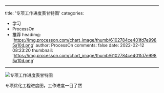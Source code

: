 
---
title: '专项工作进度表甘特图'
categories: 
 - 学习
 - ProcessOn
 - 推荐
headimg: 'https://img.processon.com/chart_image/thumb/6102784ce401fd7e9985a10d.png'
author: ProcessOn
comments: false
date: 2022-02-12 08:23:20
thumbnail: 'https://img.processon.com/chart_image/thumb/6102784ce401fd7e9985a10d.png'
---

<div>   
<img class="thumb" alt="专项工作进度表甘特图" src="https://img.processon.com/chart_image/thumb/6102784ce401fd7e9985a10d.png" referrerpolicy="no-referrer">
<p>专项优化工程进度图，工作进度一目了然</p>  
</div>
            